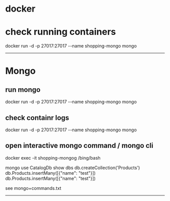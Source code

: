 
# docker 
# check running containers 
 docker run -d -p 27017:27017 --name shopping-mongo mongo

---

# Mongo
## run mongo
 docker run -d -p 27017:27017 --name shopping-mongo mongo

## check containr logs 
 docker run -d -p 27017:27017 --name shopping-mongo mongo

## open interactive mongo command / mongo cli
docker exec -it shopping-mongog /bing/bash

mongo
use CatalogDb
show dbs
db.createCollection('Products')
db.Products.insertMany([{"name": "test"}])
db.Products.insertMany([{"name": "test"}])

see mongo+commands.txt

-----------


